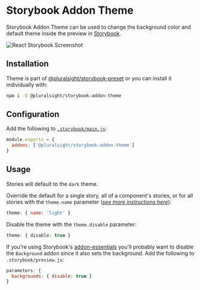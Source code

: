 # Storybook Addon Theme

Storybook Addon Theme can be used to change the background color and default theme inside the preview in [Storybook](https://storybook.js.org).

![React Storybook Screenshot](https://user-images.githubusercontent.com/679346/113080059-755a3c00-9193-11eb-9193-f54ec63c2e4a.png)

## Installation

Theme is part of [@pluralsight/storybook-preset](https://github.com/pluralsight/design-system/tree/master/packages/storybook-preset) or you can install it individually with:

```sh
npm i -D @pluralsight/storybook-addon-theme
```

## Configuration

Add the following to [`.storybook/main.js`](https://storybook.js.org/docs/react/configure/overview#configure-your-storybook-project):

```js
module.exports = {
  addons: ['@pluralsight/storybook-addon-theme']
}
```

## Usage

Stories will default to the `dark` theme.

Override the default for a single story, all of a component's stories, or for all stories with the `theme.name` parameter (*[see more instructions here](https://storybook.js.org/docs/react/writing-stories/parameters)*):

```js
theme: { name: 'light' }
```

Disable the theme with the `theme.disable` parameter:

```typescript jsx
theme: { disable: true }
```

If you're using Storybook's [addon-essentials](https://storybook.js.org/docs/react/essentials/introduction) you'll probably want to disable the `Background` addon since it also sets the background. Add the following to `.storybook/preview.js`:
```js
parameters: {
  backgrounds: { disable: true }
}
```

